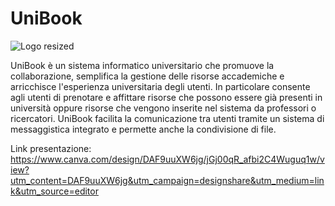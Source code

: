 # UniBook

![Logo resized](https://github.com/IngSW-unipv/Progetto-I24/assets/151130831/1a0dbaf0-3b37-4bd6-9152-9a959b5b58bf)

UniBook è un sistema informatico universitario che promuove la collaborazione, semplifica la gestione delle risorse accademiche e arricchisce l'esperienza universitaria degli utenti. In particolare consente agli utenti di prenotare e affittare risorse che possono essere già presenti in università oppure risorse che vengono inserite nel sistema da professori o ricercatori. UniBook facilita la comunicazione tra utenti tramite un sistema di messaggistica integrato e permette anche la condivisione di file.

Link presentazione: https://www.canva.com/design/DAF9uuXW6jg/jGj00qR_afbi2C4Wuguq1w/view?utm_content=DAF9uuXW6jg&utm_campaign=designshare&utm_medium=link&utm_source=editor
